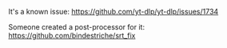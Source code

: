 It's a known issue: https://github.com/yt-dlp/yt-dlp/issues/1734

Someone created a post-processor for it: https://github.com/bindestriche/srt_fix
